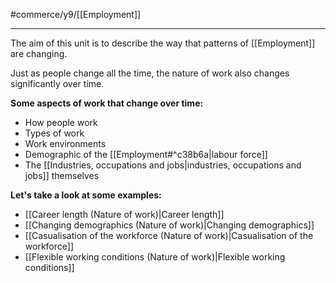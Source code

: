 #commerce/y9/[[Employment]] 

---
The aim of this unit is to describe the way that patterns of [[Employment]] are changing.

Just as people change all the time, the nature of work also changes significantly over time. 

**Some aspects of work that change over time:**
- How people work
- Types of work
- Work environments
- Demographic of the [[Employment#^c38b6a|labour force]]
- The [[Industries, occupations and jobs|industries, occupations and jobs]] themselves

**Let's take a look at some examples:**
- [[Career length (Nature of work)|Career length]]
- [[Changing demographics (Nature of work)|Changing demographics]]
- [[Casualisation of the workforce (Nature of work)|Casualisation of the workforce]]
- [[Flexible working conditions (Nature of work)|Flexible working conditions]]

